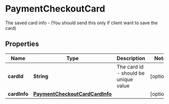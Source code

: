

# PaymentCheckoutCard

The saved card info - (You should send this only if client want to save the card) 

## Properties

Name | Type | Description | Notes
------------ | ------------- | ------------- | -------------
**cardId** | **String** | The card id - should be unique value |  [optional]
**cardInfo** | [**PaymentCheckoutCardCardInfo**](PaymentCheckoutCardCardInfo.md) |  |  [optional]



